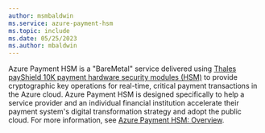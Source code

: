 ```yaml
---
author: msmbaldwin
ms.service: azure-payment-hsm
ms.topic: include
ms.date: 05/25/2023
ms.author: mbaldwin
---
```


Azure Payment HSM is a "BareMetal" service delivered using [Thales payShield 10K payment hardware security modules (HSM)](https://cpl.thalesgroup.com/encryption/hardware-security-modules/payment-hsms/payshield-10k) to provide cryptographic key operations for real-time, critical payment transactions in the Azure cloud. Azure Payment HSM is designed specifically to help a service provider and an individual financial institution accelerate their payment system's digital transformation strategy and adopt the public cloud. For more information, see [Azure Payment HSM: Overview](/azure/payment-hsm/overview).
